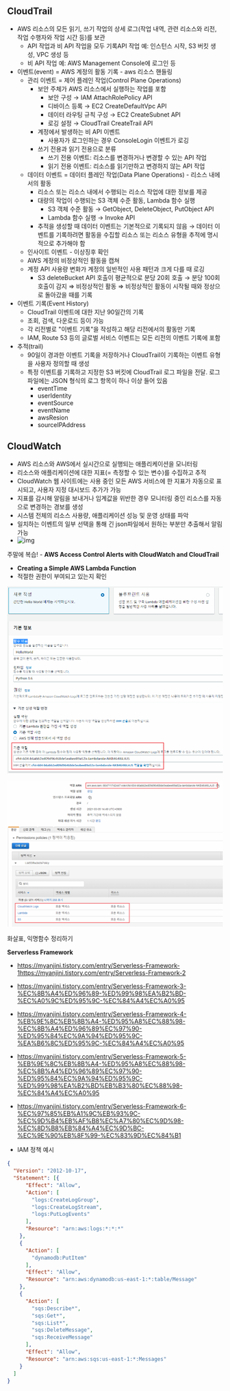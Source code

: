 ## CloudTrail

- AWS 리소스의 모든 읽기, 쓰기 작업의 상세 로그(작업 내역, 관련 리소스와 리전, 작업 수행자와 작업 시간 등)를 보관
  - API 작업과 비 API 작업을 모두 기록API 작업 예: 인스턴스 시작, S3 버킷 생성, VPC 생성 등
  - 비 API 작업 예: AWS Management Console에 로그인 등
- 이벤트(event) = AWS 계정의 활동 기록 - aws 리소스 핸들링
  - 관리 이벤트 = 제어 플레인 작업(Control Plane Operations)
    - 보안 주체가 AWS 리소스에서 실행하는 작업를 포함
      - 보안 구성 → IAM AttachRolePolicy API 
      - 디바이스 등록 → EC2 CreateDefaultVpc API 
      - 데이터 라우팅 규칙 구성 → EC2 CreateSubnet API
      - 로깅 설정 → CloudTrail CreateTrail API 
    - 계정에서 발생하는 비 API 이벤트
      - 사용자가 로그인하는 경우 ConsoleLogin 이벤트가 로깅
    - 쓰기 전용과 읽기 전용으로 분류
      - 쓰기 전용 이벤트: 리소스를 변경하거나 변경할 수 있는 API 작업
      - 읽기 전용 이벤트: 리소스를 읽기만하고 변경하지 않는 API 작업
  - 데이터 이벤트 = 데이터 플레인 작업(Data Plane Operations) - 리소스 내에서의 활동
    - 리소스 또는 리소스 내에서 수행되는 리소스 작업에 대한 정보를 제공
    - 대량의 작업이 수행되는 S3 객체 수준 활동, Lambda 함수 실행
      - S3 객체 수준 활동 → GetObject, DeleteObject, PutObject API
      - Lambda 함수 실행 → Invoke API
    - 추적을 생성할 때 데이터 이벤트는 기본적으로 기록되지 않음 → 데이터 이벤트를 기록하려면 활동을 수집할 리소스 또는 리소스 유형을 추적에 명시적으로 추가해야 함
  - 인사이트 이벤트 - 이상징후 확인
  - AWS 계정의 비정상적인 활동을 캡쳐
  - 계정 API 사용량 변화가 계정의 일반적인 사용 패턴과 크게 다를 때 로깅
    - S3 deleteBucket API 호출이 평균적으로 분당 20회 호출 → 분당 100회 호출이 감지 ⇒ 비정상적인 활동 ⇒ 비정상적인 활동이 시작될 때와 정상으로 돌아갔을 때를 기록
- 이벤트 기록(Event History)
  - CloudTrail 이벤트에 대한 지난 90일간의 기록
  - 조회, 검색, 다운로드 등이 가능
  - 각 리전별로 "이벤트 기록"을 작성하고 해당 리전에서의 활동만 기록
  - IAM, Route 53 등의 글로벌 서비스 이벤트는 모든 리전의 이벤트 기록에 포함
- 추적(trail)
  - 90일이 경과한 이벤트 기록을 저장하거나 CloudTrail이 기록하는 이벤트 유형을 사용자 정의할 때 생성
  - 특정 이벤트를 기록하고 지정한 S3 버킷에 CloudTrail 로그 파일을 전달. 로그 파일에는 JSON 형식의 로그 항목이 하나 이상 들어 있음
    - eventTime
    - userIdentity
    - eventSource
    - eventName
    - awsResion
    - sourceIPAddress

## CloudWatch

- AWS 리소스와 AWS에서 실시간으로 실행되는 애플리케이션을 모니터링
- 리소스와 애플리케이션에 대한 지표(= 측정할 수 있는 변수)를 수집하고 추적
- CloudWatch 웹 사이트에는 사용 중인 모든 AWS 서비스에 한 지표가 자동으로 표시되고, 사용자 지정 대시보드 추가가 가능
- 지표를 감시해 알림을 보내거나 임계값을 위반한 경우 모니터링 중인 리소스를 자동으로 변경하는 경보를 생성
- 시스템 전체의 리소스 사용량, 애플리케이션 성능 및 운영 상태를 파악
- 일치하는 이벤트의 일부 선택을 통해 긴 json파일에서 원하는 부분만 추출해서 알림 가능
- ![img](https://lh6.googleusercontent.com/1uhON0NbxGk7kYH5JCfi1kKoVMn6xPpVfEP7Tqk5apxjILS8c7JJ6GJuivfa9-gsOw70Ooo1iIW5NWat1aO306tJYA1o7TzX9dYknXB4UgTxOFCAINUfFjKSNw_RbIyVihxw6yev)

주말에 복습! - **AWS Access Control Alerts with CloudWatch and CloudTrail**

- **Creating a Simple AWS Lambda Function**
- 적절한 권한이 부여되고 있는지 확인

![img](img.assets/1DQAQh94JKwOuCVg4IhCHJyb2VOyQOrlJzhR6rQhUTvEWpzqX_wuqb-2PLTG1oCu4d-yH3lftzWNAeqhM8hjTgV8bSu2-VtdCbhovKXBU_FenlYwRX0ZjK8OtriVjBdOEJS3C5AX)

![img](img.assets/_mAJDforsKAsj6rWmNpD7W0VCsXSpMIVvmMedoRlObt23pvmXujSAFaqdeDk7hR-CjkMjTn4cpSjxMyKWq3uHWKgZL_dTpby3J2EKRtLAgAAchyLRn9MjMZK4OZ6EbEr9CI8JVx2)

화살표, 익명함수 정리하기

**Serverless Framework** 

- https://myanjini.tistory.com/entry/Serverless-Framework-1https://myanjini.tistory.com/entry/Serverless-Framework-2
- https://myanjini.tistory.com/entry/Serverless-Framework-3-%EC%8B%A4%ED%96%89-%ED%99%98%EA%B2%BD-%EC%A0%9C%ED%95%9C-%EC%84%A4%EC%A0%95
- https://myanjini.tistory.com/entry/Serverless-Framework-4-%EB%9E%8C%EB%8B%A4-%ED%95%A8%EC%88%98-%EC%8B%A4%ED%96%89%EC%97%90-%ED%95%84%EC%9A%94%ED%95%9C-%EA%B6%8C%ED%95%9C-%EC%84%A4%EC%A0%95
- https://myanjini.tistory.com/entry/Serverless-Framework-5-%EB%9E%8C%EB%8B%A4-%ED%95%A8%EC%88%98-%EC%8B%A4%ED%96%89%EC%97%90-%ED%95%84%EC%9A%94%ED%95%9C-%ED%99%98%EA%B2%BD%EB%B3%80%EC%88%98-%EC%84%A4%EC%A0%95
- https://myanjini.tistory.com/entry/Serverless-Framework-6-%EC%97%85%EB%A1%9C%EB%93%9C-%EC%9D%B4%EB%AF%B8%EC%A7%80%EC%9D%98-%EC%8D%B8%EB%84%A4%EC%9D%BC-%EC%9E%90%EB%8F%99-%EC%83%9D%EC%84%B1



- IAM 정책 예시

```json
{
  "Version": "2012-10-17",
  "Statement": [{
      "Effect": "Allow",
      "Action": [
        "logs:CreateLogGroup",
        "logs:CreateLogStream",
        "logs:PutLogEvents"
      ],
      "Resource": "arn:aws:logs:*:*:*"
    },
    {
      "Action": [
        "dynamodb:PutItem"
      ],
      "Effect": "Allow",
      "Resource": "arn:aws:dynamodb:us-east-1:*:table/Message"
    },
    {
      "Action": [
        "sqs:Describe*",
        "sqs:Get*",
        "sqs:List*",
        "sqs:DeleteMessage",
        "sqs:ReceiveMessage"
      ],
      "Effect": "Allow",
      "Resource": "arn:aws:sqs:us-east-1:*:Messages"
    }
  ]
}
```


